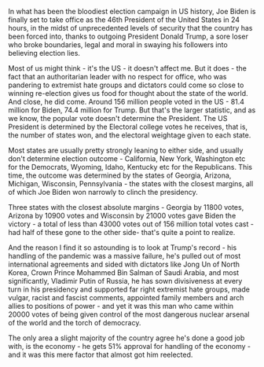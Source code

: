 In what has been the bloodiest election campaign in US history, Joe Biden is finally set to take office as the 46th President of the United States in 24 hours, in the midst of unprecedented levels of security that the country has been forced into, thanks to outgoing President Donald Trump, a sore loser who broke boundaries, legal and moral in swaying his followers into believing election lies.

Most of us might think - it's the US - it doesn't affect me. But it does - the fact that an authoritarian leader with no respect for office, who was pandering to extremist hate groups and dictators could come so close to winning re-election gives us food for thought about the state of the world. And close, he did come. Around 156 million people voted in the US - 81.4 million for Biden, 74.4 million for Trump. But that's the larger statistic, and as we know, the popular vote doesn't determine the President. The US President is determined by the Electoral college votes he receives, that is, the number of states won, and the electoral weightage given to each state. 

Most states are usually pretty strongly leaning to either side, and usually don't determine election outcome - California, New York, Washington etc for the Democrats, Wyoming, Idaho, Kentucky etc for the Republicans. This time, the outcome was determined by the states of Georgia, Arizona, Michigan, Wisconsin, Pennsylvania - the states with the closest margins, all of which Joe Biden won narrowly to clinch the presidency.


Three states with the closest absolute margins - Georgia by 11800 votes, Arizona by 10900 votes and Wisconsin by 21000 votes gave Biden the victory - a total of less than 43000 votes out of 156 million total votes cast - had half of these gone to the other side- that's quite a point to realize. 

And the reason I find it so astounding is to look at Trump's record - his handling of the pandemic was a massive failure, he's pulled out of most international agreements and sided with dictators like Jong Un of North Korea, Crown Prince Mohammed Bin Salman of Saudi Arabia, and most significantly, Vladimir Putin of Russia, he has sown divisiveness at every turn in his presidency and supported far right extremist hate groups, made vulgar, racist and fascist comments, appointed family members and arch allies to positions of power - and yet it was this man who came within 20000 votes of being given control of the most dangerous nuclear arsenal of the world and the torch of democracy. 

The only area a slight majority of the country agree he's done a good job with, is the economy - he gets 51% approval for handling of the economy - and it was this mere factor that almost got him reelected. 